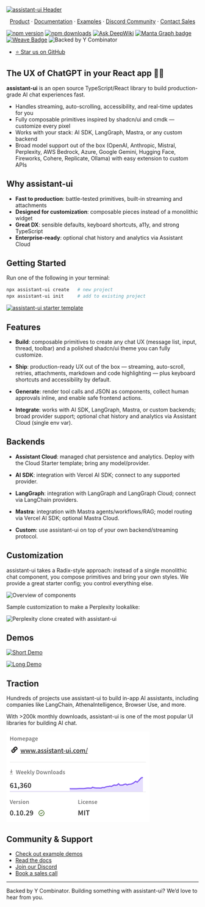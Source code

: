 <a href="https://www.assistant-ui.com">
  <img src="https://raw.githubusercontent.com/assistant-ui/assistant-ui/main/.github/assets/header.svg" alt="assistant-ui Header" width="100%" style="width: 1000px" />
</a>

<p align="center">
  <a href="https://www.assistant-ui.com">Product</a> ·
  <a href="https://www.assistant-ui.com/docs/getting-started">Documentation</a> ·
  <a href="https://www.assistant-ui.com/examples">Examples</a> ·
  <a href="https://discord.gg/S9dwgCNEFs">Discord Community</a> ·
  <a href="https://cal.com/simon-farshid/assistant-ui">Contact Sales</a>
</p>

[![npm version](https://img.shields.io/npm/v/assistant-ui)](https://www.npmjs.com/package/@assistant-ui/react)
[![npm downloads](https://img.shields.io/npm/dm/@assistant-ui/react)](https://www.npmjs.com/package/@assistant-ui/react)
[![Ask DeepWiki](https://deepwiki.com/badge.svg)](https://deepwiki.com/assistant-ui/assistant-ui)
[![Manta Graph badge](https://getmanta.ai/api/badges?text=Manta%20Graph&link=assistant-ui)](https://getmanta.ai/assistant-ui)
[![Weave Badge](https://img.shields.io/endpoint?url=https%3A%2F%2Fapp.workweave.ai%2Fapi%2Frepository%2Fbadge%2Forg_GhSIrtWo37b5B3Mv0At3wQ1Q%2F722184017&cacheSeconds=3600)](https://app.workweave.ai/reports/repository/org_GhSIrtWo37b5B3Mv0At3wQ1Q/722184017)
![Backed by Y Combinator](https://img.shields.io/badge/Backed_by-Y_Combinator-orange)

- [⭐️ Star us on GitHub](https://github.com/assistant-ui/assistant-ui)

## The UX of ChatGPT in your React app 💬🚀

**assistant-ui** is an open source TypeScript/React library to build production-grade AI chat experiences fast.

- Handles streaming, auto-scrolling, accessibility, and real-time updates for you
- Fully composable primitives inspired by shadcn/ui and cmdk — customize every pixel
- Works with your stack: AI SDK, LangGraph, Mastra, or any custom backend
- Broad model support out of the box (OpenAI, Anthropic, Mistral, Perplexity, AWS Bedrock, Azure, Google Gemini, Hugging Face, Fireworks, Cohere, Replicate, Ollama) with easy extension to custom APIs

## Why assistant-ui

- **Fast to production**: battle-tested primitives, built-in streaming and attachments
- **Designed for customization**: composable pieces instead of a monolithic widget
- **Great DX**: sensible defaults, keyboard shortcuts, a11y, and strong TypeScript
- **Enterprise-ready**: optional chat history and analytics via Assistant Cloud

## Getting Started

Run one of the following in your terminal:

```bash
npx assistant-ui create   # new project
npx assistant-ui init     # add to existing project
```

[![assistant-ui starter template](https://raw.githubusercontent.com/assistant-ui/assistant-ui/main/.github/assets/assistant-ui-starter.gif)](https://youtu.be/k6Dc8URmLjk)

## Features

- **Build**: composable primitives to create any chat UX (message list, input, thread, toolbar) and a polished shadcn/ui theme you can fully customize.

- **Ship**: production-ready UX out of the box — streaming, auto-scroll, retries, attachments, markdown and code highlighting — plus keyboard shortcuts and accessibility by default.

- **Generate**: render tool calls and JSON as components, collect human approvals inline, and enable safe frontend actions.

- **Integrate**: works with AI SDK, LangGraph, Mastra, or custom backends; broad provider support; optional chat history and analytics via Assistant Cloud (single env var).

## Backends

- **Assistant Cloud**: managed chat persistence and analytics. Deploy with the Cloud Starter template; bring any model/provider.

- **AI SDK**: integration with Vercel AI SDK; connect to any supported provider.

- **LangGraph**: integration with LangGraph and LangGraph Cloud; connect via LangChain providers.

- **Mastra**: integration with Mastra agents/workflows/RAG; model routing via Vercel AI SDK; optional Mastra Cloud.

- **Custom**: use assistant-ui on top of your own backend/streaming protocol.

## Customization

assistant-ui takes a Radix-style approach: instead of a single monolithic chat component, you compose primitives and bring your own styles. We provide a great starter config; you control everything else.

![Overview of components](https://raw.githubusercontent.com/assistant-ui/assistant-ui/main/.github/assets/components.png)

Sample customization to make a Perplexity lookalike:

![Perplexity clone created with assistant-ui](https://raw.githubusercontent.com/assistant-ui/assistant-ui/main/.github/assets/perplexity.gif)

## Demos

[![Short Demo](https://img.youtube.com/vi/ZW56UHlqTCQ/hqdefault.jpg)](https://youtu.be/ZW56UHlqTCQ)

[![Long Demo](https://img.youtube.com/vi/9eLKs9AM4tU/hqdefault.jpg)](https://youtu.be/9eLKs9AM4tU)

## Traction

Hundreds of projects use assistant-ui to build in-app AI assistants, including companies like LangChain, AthenaIntelligence, Browser Use, and more.

With >200k monthly downloads, assistant-ui is one of the most popular UI libraries for building AI chat.

<img src="https://raw.githubusercontent.com/assistant-ui/assistant-ui/main/.github/assets/growth.png" alt="Growth" style="max-width: 400px;">

## Community & Support

- [Check out example demos](https://www.assistant-ui.com/)
- [Read the docs](https://www.assistant-ui.com/docs/)
- [Join our Discord](https://discord.com/invite/S9dwgCNEFs)
- [Book a sales call](https://cal.com/simon-farshid/assistant-ui)

---

Backed by Y Combinator. Building something with assistant-ui? We’d love to hear from you.
